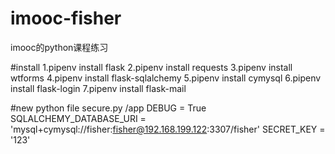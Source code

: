 # imooc-fisher
imooc的python课程练习

#install
1.pipenv install flask
2.pipenv install requests
3.pipenv install wtforms
4.pipenv install flask-sqlalchemy
5.pipenv install cymysql
6.pipenv install flask-login
7.pipenv install flask-mail




#new python file secure.py /app
DEBUG = True
SQLALCHEMY_DATABASE_URI = 'mysql+cymysql://fisher:fisher@192.168.199.122:3307/fisher'
SECRET_KEY = '123'